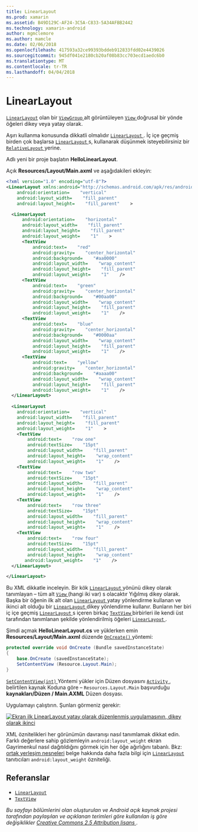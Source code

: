 ```yaml
---
title: LinearLayout
ms.prod: xamarin
ms.assetid: B49D129C-AF24-3C5A-C833-5A34AFBB2442
ms.technology: xamarin-android
author: mgmclemore
ms.author: mamcle
ms.date: 02/06/2018
ms.openlocfilehash: 417593a32ce99393bddeb912833fdd02e4439026
ms.sourcegitcommit: 945df041e2180cb20af08b83cc703ecd1aedc6b0
ms.translationtype: MT
ms.contentlocale: tr-TR
ms.lasthandoff: 04/04/2018
---
```

# <a name="linearlayout"></a>LinearLayout

[`LinearLayout`](https://developer.xamarin.com/api/type/Android.Widget.LinearLayout/) olan bir [ `ViewGroup` ](https://developer.xamarin.com/api/type/Android.Views.ViewGroup/) alt görüntüleyen [ `View` ](https://developer.xamarin.com/api/type/Android.Views.View/) doğrusal bir yönde öğeleri dikey veya yatay olarak.

Aşırı kullanma konusunda dikkatli olmalıdır [ `LinearLayout` ](https://developer.xamarin.com/api/type/Android.Widget.LinearLayout/).
İç içe geçmiş birden çok başlarsa [ `LinearLayout` ](https://developer.xamarin.com/api/type/Android.Widget.LinearLayout/)s, kullanarak düşünmek isteyebilirsiniz bir [ `RelativeLayout` ](https://developer.xamarin.com/api/type/Android.Widget.RelativeLayout/) yerine.

Adlı yeni bir proje başlatın **HelloLinearLayout**.

Açık **Resources/Layout/Main.axml** ve aşağıdakileri ekleyin:

```xml
<?xml version="1.0" encoding="utf-8"?>
<LinearLayout xmlns:android="http://schemas.android.com/apk/res/android"
    android:orientation=    "vertical"
    android:layout_width=    "fill_parent"
    android:layout_height=    "fill_parent"    >

  <LinearLayout
      android:orientation=    "horizontal"
      android:layout_width=    "fill_parent"
      android:layout_height=    "fill_parent"
      android:layout_weight=    "1"    >
      <TextView
          android:text=    "red"
          android:gravity=    "center_horizontal"
          android:background=    "#aa0000"
          android:layout_width=    "wrap_content"
          android:layout_height=    "fill_parent"
          android:layout_weight=    "1"    />
      <TextView
          android:text=    "green"
          android:gravity=    "center_horizontal"
          android:background=    "#00aa00"
          android:layout_width=    "wrap_content"
          android:layout_height=    "fill_parent"
          android:layout_weight=    "1"    />
      <TextView
          android:text=    "blue"
          android:gravity=    "center_horizontal"
          android:background=    "#0000aa"
          android:layout_width=    "wrap_content"
          android:layout_height=    "fill_parent"
          android:layout_weight=    "1"    />
      <TextView
          android:text=    "yellow"
          android:gravity=    "center_horizontal"
          android:background=    "#aaaa00"
          android:layout_width=    "wrap_content"
          android:layout_height=    "fill_parent"
          android:layout_weight=    "1"    />
  </LinearLayout>
        
  <LinearLayout
    android:orientation=    "vertical"
    android:layout_width=    "fill_parent"
    android:layout_height=    "fill_parent"
    android:layout_weight=    "1"    >
    <TextView
        android:text=    "row one"
        android:textSize=    "15pt"
        android:layout_width=    "fill_parent"
        android:layout_height=    "wrap_content"
        android:layout_weight=    "1"    />
    <TextView
        android:text=    "row two"
        android:textSize=    "15pt"
        android:layout_width=    "fill_parent"
        android:layout_height=    "wrap_content"
        android:layout_weight=    "1"    />
    <TextView
        android:text=    "row three"
        android:textSize=    "15pt"
        android:layout_width=    "fill_parent"
        android:layout_height=    "wrap_content"
        android:layout_weight=    "1"    />
    <TextView
        android:text=    "row four"
        android:textSize=    "15pt"
        android:layout_width=    "fill_parent"
        android:layout_height=    "wrap_content"
       android:layout_weight=    "1"    />
  </LinearLayout>

</LinearLayout>
```

Bu XML dikkatle inceleyin. Bir kök [ `LinearLayout` ](https://developer.xamarin.com/api/type/Android.Widget.LinearLayout/) yönünü dikey olarak tanımlayan &ndash; tüm alt [ `View` ](https://developer.xamarin.com/api/type/Android.Views.View/)(hangi iki var) s olacaktır Yığılmış dikey olarak. Başka bir öğenin ilk alt olan [ `LinearLayout` ](https://developer.xamarin.com/api/type/Android.Widget.LinearLayout/) yatay yönlendirme kullanan ve ikinci alt olduğu bir [ `LinearLayout` ](https://developer.xamarin.com/api/type/Android.Widget.LinearLayout/) dikey yönlendirme kullanır. Bunların her biri iç içe geçmiş [ `LinearLayout` ](https://developer.xamarin.com/api/type/Android.Widget.LinearLayout/)s içeren birkaç [ `TextView` ](https://developer.xamarin.com/api/type/Android.Widget.TextView/) birbirleri ile kendi üst tarafından tanımlanan şekilde yönlendirilmiş öğeleri [ `LinearLayout` ](https://developer.xamarin.com/api/type/Android.Widget.LinearLayout/).

Şimdi açmak **HelloLinearLayout.cs** ve yüklerken emin **Resources/Layout/Main.axml** düzende [ `OnCreate()` ](https://developer.xamarin.com/api/member/Android.App.Activity.OnCreate/p/Android.OS.Bundle/) yöntemi:

```csharp
protected override void OnCreate (Bundle savedInstanceState)
{
    base.OnCreate (savedInstanceState);
    SetContentView (Resource.Layout.Main);
}
```

[ `SetContentView(int)` ](https://developer.xamarin.com/api/member/Android.App.Activity.SetContentView/(System.Int32)) Yöntemi yükler için Düzen dosyasını [ `Activity` ](https://developer.xamarin.com/api/type/Android.App.Activity/), belirtilen kaynak Koduna göre &ndash; `Resources.Layout.Main` başvurduğu **kaynakları/Düzen / Main.AXML** Düzen dosyası.

Uygulamayı çalıştırın. Şunları görmeniz gerekir:

[![Ekran ilk LinearLayout yatay olarak düzenlenmiş uygulamasının, dikey olarak ikinci](linear-layout-images/helloviews1.png)](linear-layout-images/helloviews1.png#lightbox)

XML öznitelikleri her görünümün davranışı nasıl tanımlamak dikkat edin. Farklı değerlere sahip gözlemleyin `android:layout_weight` ekran Gayrimenkul nasıl dağıtıldığını görmek için her öğe ağırlığını tabanlı. Bkz: [ortak yerleşim nesneleri](http://developer.android.com/guide/topics/ui/declaring-layout.html) belge hakkında daha fazla bilgi için [ `LinearLayout` ](https://developer.xamarin.com/api/type/Android.Widget.LinearLayout/) tanıtıcıları `android:layout_weight` özniteliği.


## <a name="references"></a>Referanslar

-   [`LinearLayout`](https://developer.xamarin.com/api/type/Android.Widget.LinearLayout/) 
-   [`TextView`](https://developer.xamarin.com/api/type/Android.Widget.TextView/) 

*Bu sayfayı bölümlerini olan oluşturulan ve Android açık kaynak projesi tarafından paylaşılan ve açıklanan terimleri göre kullanılan iş göre değişiklikler*
[*Creative Commons 2.5 Attribution lisans* ](http://creativecommons.org/licenses/by/2.5/).


